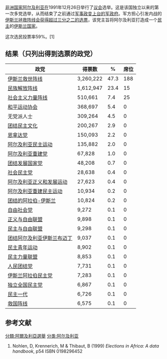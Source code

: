 [非洲](../Page/非洲.md "wikilink")[国家](../Page/国家.md "wikilink")[阿尔及利亚在](https://zh.wikipedia.org/wiki/阿尔及利亚 "wikilink")1991年12月26日举行了[议会](../Page/议会.md "wikilink")选举。这是该国独立以来的第一次多党选举，从而结束了之前通过[军事政变上台的](https://zh.wikipedia.org/wiki/军事政变 "wikilink")[军政府](https://zh.wikipedia.org/wiki/军政府 "wikilink")。军方担心引发内战的[伊斯兰拯救阵线会获得超过三分之二的选票](https://zh.wikipedia.org/wiki/伊斯兰拯救阵线 "wikilink")，该党主旨将阿尔及利亚打造成一个[民主](../Page/民主.md "wikilink")的[伊斯兰国家](https://zh.wikipedia.org/wiki/伊斯兰国家 "wikilink")。

这次选民投票率59%。\[1\]

## 结果（只列出得到选票的政党）

| 政党                                                                      | 得票数       | %    | 席位  |
| ----------------------------------------------------------------------- | --------- | ---- | --- |
| [伊斯兰救世阵线](https://zh.wikipedia.org/wiki/伊斯兰救世阵线 "wikilink")             | 3,260,222 | 47.3 | 188 |
| [民族解放阵线](https://zh.wikipedia.org/wiki/民族解放阵线 "wikilink")               | 1,612,947 | 23.4 | 15  |
| [社会主义力量阵线](https://zh.wikipedia.org/wiki/社会主义力量阵线 "wikilink")           | 510,661   | 7.4  | 25  |
| [和平运动协会](https://zh.wikipedia.org/wiki/和平运动协会 "wikilink")               | 368,697   | 5.4  | 0   |
| 无党派人士                                                                   | 309,264   | 4.5  | 0   |
| [团结民主文化](https://zh.wikipedia.org/wiki/团结民主文化 "wikilink")               | 200,267   | 2.9  | 0   |
| [恩拿达党](https://zh.wikipedia.org/wiki/恩拿达党 "wikilink")                   | 150,093   | 2.2  | 0   |
| [阿尔及利亚民主运动](https://zh.wikipedia.org/wiki/阿尔及利亚民主运动 "wikilink")         | 135,882   | 2.0  | 0   |
| [阿尔及利亚重建党](https://zh.wikipedia.org/wiki/阿尔及利亚重建党 "wikilink")           | 67,828    | 1.0  | 0   |
| [团结发展国家党](https://zh.wikipedia.org/wiki/团结发展国家党 "wikilink")             | 48,208    | 0.7  | 0   |
| [社会民主党](../Page/社会民主党.md "wikilink")                                    | 28,638    | 0.4  | 0   |
| [阿尔及利亚正义和发展运动](https://zh.wikipedia.org/wiki/阿尔及利亚正义和发展运动 "wikilink")   | 27,623    | 0.4  | 0   |
| [阿尔及利亚重建民主运动](https://zh.wikipedia.org/wiki/阿尔及利亚重建民主运动 "wikilink")     | 10,934    | 0.2  | 0   |
| [团结的阿拉伯-伊斯兰](https://zh.wikipedia.org/wiki/团结的阿拉伯-伊斯兰 "wikilink")       | 10,824    | 0.2  | 0   |
| [自由社会党](https://zh.wikipedia.org/wiki/自由社会党 "wikilink")                 | 9,272     | 0.1  | 0   |
| [正义与自由联盟](https://zh.wikipedia.org/wiki/正义与自由联盟 "wikilink")             | 9,898     | 0.1  | 0   |
| [民主与自由联盟](https://zh.wikipedia.org/wiki/民主与自由联盟 "wikilink")             | 9,298     | 0.1  | 0   |
| [团结阿尔及利亚伊斯兰布迈丁](https://zh.wikipedia.org/wiki/团结阿尔及利亚伊斯兰布迈丁 "wikilink") | 9,037     | 0.1  | 0   |
| [民主青年运动](https://zh.wikipedia.org/wiki/民主青年运动 "wikilink")               | 8,902     | 0.1  | 0   |
| [民主力量联盟](https://zh.wikipedia.org/wiki/民主力量联盟 "wikilink")               | 8,853     | 0.1  | 0   |
| [人民团结党](https://zh.wikipedia.org/wiki/人民团结党 "wikilink")                 | 7,731     | 0.1  | 0   |
| [伊斯兰阿拉伯民主党](https://zh.wikipedia.org/wiki/伊斯兰阿拉伯民主党 "wikilink")         | 7,283     | 0.1  | 0   |
| [独立全国民主党](https://zh.wikipedia.org/wiki/独立全国民主党 "wikilink")             | 6,867     | 0.1  | 0   |
| [民主一代](https://zh.wikipedia.org/wiki/民主一代 "wikilink")                   | 6,726     | 0.1  | 0   |
| [救国阵线](https://zh.wikipedia.org/wiki/救国阵线_\(阿尔及利亚\) "wikilink")         | 6,575     | 0.1  | 0   |

## 参考文献

[分類:阿爾及利亞選舉](https://zh.wikipedia.org/wiki/分類:阿爾及利亞選舉 "wikilink") [分类:阿尔及利亚](https://zh.wikipedia.org/wiki/分类:阿尔及利亚 "wikilink")

1.  Nohlen, D, Krennerich, M & Thibaut, B (1999) *Elections in Africa: A data handbook*, p54 ISBN 0198296452